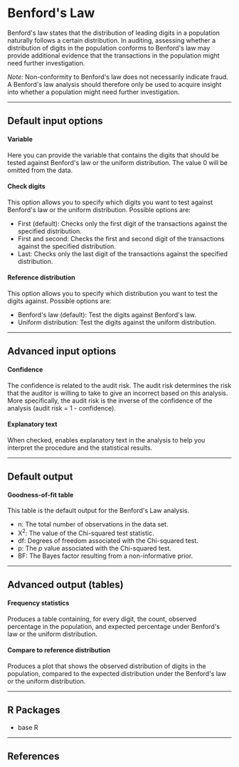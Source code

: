Benford's Law
==========================

Benford's law states that the distribution of leading digits in a population 
naturally follows a certain distribution. In auditing, assessing whether a 
distribution of digits in the population conforms to Benford's law may 
provide additional evidence that the transactions in the population might need 
further investigation.

*Note:* Non-conformity to Benford's law does not necessarily indicate fraud. A 
Benford's law analysis should therefore only be used to acquire insight into 
whether a population might need further investigation. 

----

Default input options
-------

#### Variable
Here you can provide the variable that contains the digits that should be tested against Benford's law or the uniform distribution. The value 0 will be omitted from the data.

#### Check digits
This option allows you to specify which digits you want to test against Benford's law or the uniform distribution. Possible options are:
- First (default): Checks only the first digit of the transactions against the specified distribution.
- First and second: Checks the first and second digit of the transactions against the specified distribution.
- Last: Checks only the last digit of the transactions against the specified distribution.

#### Reference distribution
This option allows you to specify which distribution you want to test the digits against. Possible options are:
- Benford's law (default): Test the digits against Benford's law.
- Uniform distribution: Test the digits against the uniform distribution.

----

Advanced input options
-------

#### Confidence
The confidence is related to the audit risk. The audit risk determines the risk that the auditor is willing to take to give an incorrect based on this analysis. More specifically, the audit risk is the inverse of the confidence of the analysis (audit risk = 1 - confidence).

#### Explanatory text
When checked, enables explanatory text in the analysis to help you interpret the procedure and the statistical results.

----

Default output
-------

#### Goodness-of-fit table
This table is the default output for the Benford's Law analysis.

- n: The total number of observations in the data set.
- X<sup>2</sup>: The value of the Chi-squared test statistic.
- df: Degrees of freedom associated with the Chi-squared test.
- p: The *p* value associated with the Chi-squared test.
- BF: The Bayes factor resulting from a non-informative prior.

----

Advanced output (tables)
-------

#### Frequency statistics
Produces a table containing, for every digit, the count, observed percentage in the population, and expected percentage under Benford's law or the uniform distribution.

#### Compare to reference distribution
Produces a plot that shows the observed distribution of digits in the population, compared to the expected distribution under the Benford's law or the uniform distribution. 

----

R Packages
-------

- base R

----

References
-------
